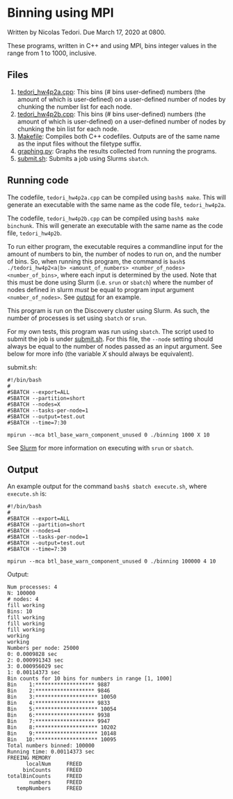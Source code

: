 # Binning using MPI
Written by Nicolas Tedori. Due March 17, 2020 at 0800.

These programs, written in C++ and using MPI, bins integer values in the range from 1 to 1000, inclusive.

## Files
1. [tedori_hw4p2a.cpp](tedori_hw4p2a.cpp): This bins (# bins user-defined) numbers (the amount of which is user-defined) on a user-defined number of nodes by chunking the number list for each node.
2. [tedori_hw4p2b.cpp](tedori_hw4p2b.cpp): This bins (# bins user-defined) numbers (the amount of which is user-defined) on a user-defined number of nodes by chunking the bin list for each node.
3. [Makefile](Makefile): Compiles both C++ codefiles. Outputs are of the same name as the input files without the filetype suffix.
4. [graphing.py](graphing.py): Graphs the results collected from running the programs.
5. [submit.sh](submit.sh): Submits a job using Slurms `sbatch`.

## Running code
The codefile, `tedori_hw4p2a.cpp` can be compiled using `bash$ make`. This will generate an executable with the same name as the code file, `tedori_hw4p2a`.

The codefile, `tedori_hw4p2b.cpp` can be compiled using `bash$ make binchunk`. This will generate an executable with the same name as the code file, `tedori_hw4p2b`.

To run either program, the executable requires a commandline input for the amount of numbers to bin, the number of nodes to run on, and the number of bins. So, when running this program, the command is `bash$ ./tedori_hw4p2<a|b> <amount_of_numbers> <number_of_nodes> <number_of_bins>`, where each input is determined by the used. Note that this must be done using Slurm (i.e. `srun` or `sbatch`) where the number of nodes defined in slurm *must* be equal to program input argument `<number_of_nodes>`. See [output](https://github.com/niclad/eece5640/tree/master/hw4/p2#output) for an example.

This program is run on the Discovery cluster using Slurm. As such, the number of processes is set using `sbatch` or `srun`.

For my own tests, this program was run using `sbatch`. The script used to submit the job is under [submit.sh](submit.sh). For this file, the `--node` setting should always be equal to the number of nodes passed as an input argument. See below for more info (the variable *X* should always be equivalent). 

submit.sh:
```
#!/bin/bash
#
#SBATCH --export=ALL
#SBATCH --partition=short	
#SBATCH --nodes=X
#SBATCH --tasks-per-node=1
#SBATCH --output=test.out
#SBATCH --time=7:30

mpirun --mca btl_base_warn_component_unused 0 ./binning 1000 X 10
```

See [Slurm](https://slurm.schedmd.com/overview.html) for more information on executing with `srun` or `sbatch`.

## Output
An example output for the command `bash$ sbatch execute.sh`, where `execute.sh` is:

```
#!/bin/bash
#
#SBATCH --export=ALL
#SBATCH --partition=short
#SBATCH --nodes=4
#SBATCH --tasks-per-node=1
#SBATCH --output=test.out
#SBATCH --time=7:30

mpirun --mca btl_base_warn_component_unused 0 ./binning 100000 4 10
```

Output:
```
Num processes: 4
N: 100000
# nodes: 4
fill working
Bins: 10
fill working
fill working
fill working
working
working
Numbers per node: 25000
0: 0.0009828 sec
2: 0.000991343 sec
3: 0.000956029 sec
1: 0.00114373 sec
Bin counts for 10 bins for numbers in range [1, 1000]
Bin    1:******************* 9887
Bin    2:******************* 9846
Bin    3:******************** 10050
Bin    4:******************* 9833
Bin    5:******************** 10054
Bin    6:******************* 9938
Bin    7:******************* 9947
Bin    8:******************** 10202
Bin    9:******************** 10148
Bin   10:******************** 10095
Total numbers binned: 100000
Running time: 0.00114373 sec
FREEING MEMORY
      localNum     FREED
     binCounts     FREED
totalBinCounts     FREED
       numbers     FREED
   tempNumbers     FREED
```